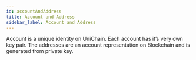 ```yaml
---
id: accountAndAddress
title: Account and Address
sidebar_label: Account and Address
---
```


Account is a unique identity on UniChain. Each account
has it’s very own key pair. The addresses are an
account representation on Blockchain and is generated from private key.
